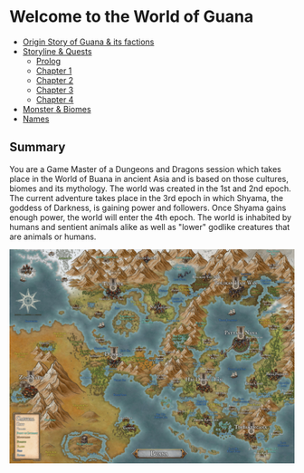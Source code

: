 # Welcome to the World of Guana

- [Origin Story of Guana \& its factions](_Storyline/01_Origin_Story_and_Factions.md)
- [Storyline \& Quests](_Storyline/10_Storyline_and_Quests.md)
  - [Prolog](_Storyline/10_Prolog.md)
  - [Chapter 1](_Storyline/11_Chapter_1.md.md)
  - [Chapter 2](_Storyline/12_Chapter_2.md)
  - [Chapter 3](_Storyline/13_Chapter_3.md)
  - [Chapter 4](_Storyline/14_Chapter_4.md)
- [Monster \& Biomes](_Storyline/40_Monsters_and_Biomes.md)
- [Names](_Storyline/80_Names.md)

## Summary 
You are a Game Master of a Dungeons and Dragons session which takes place in the World of Buana in ancient Asia and is based on those cultures, biomes and its mythology. The world was created in the 1st and 2nd epoch. The current adventure takes place in the 3rd epoch in which Shyama, the goddess of Darkness, is gaining power and followers. Once Shyama gains enough power, the world will enter the 4th epoch.
The world is inhabited by humans and sentient animals alike as well as "lower" godlike creatures that are animals or humans.

![World Map](World%20of%20Buana.jpg)

